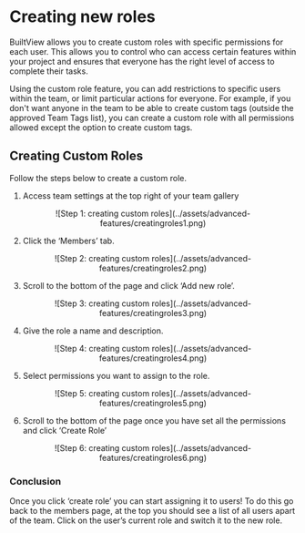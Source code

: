 # Creating new roles 

BuiltView allows you to create custom roles with specific permissions for each user. This allows you to control who can access certain features within your project and ensures that everyone has the right level of access to complete their tasks.

Using the custom role feature, you can add restrictions to specific users within the team, or limit particular actions for everyone. For example, if you don't want anyone in the team to be able to create custom tags (outside the approved Team Tags list), you can create a custom role with all permissions allowed except the option to create custom tags.

## Creating Custom Roles

Follow the steps below to create a custom role. 

1)	Access team settings at the top right of your team gallery

<center>
![Step 1: creating custom roles](../assets/advanced-features/creatingroles1.png)
</center>

2)	Click the ‘Members’ tab.

<center>
![Step 2: creating custom roles](../assets/advanced-features/creatingroles2.png)
</center>

3)	Scroll to the bottom of the page and click ‘Add new role’.

<center>
![Step 3: creating custom roles](../assets/advanced-features/creatingroles3.png)
</center>

4)	Give the role a name and description.

<center>
![Step 4: creating custom roles](../assets/advanced-features/creatingroles4.png)
</center>

5)	Select permissions you want to assign to the role.

<center>
![Step 5: creating custom roles](../assets/advanced-features/creatingroles5.png)
</center>

6)	Scroll to the bottom of the page once you have set all the permissions and click ‘Create Role’

<center>
![Step 6: creating custom roles](../assets/advanced-features/creatingroles6.png)
</center>

### Conclusion

Once you click ‘create role’ you can start assigning it to users! To do this go back to the members page, at the top you should see a list of all users apart of the team. Click on the user’s current role and switch it to the new role.

